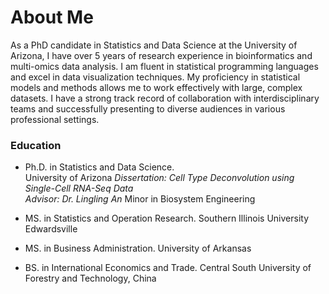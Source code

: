 # About Me
As a PhD candidate in Statistics and Data Science at the University of Arizona, I have over 5 years of research experience in bioinformatics and multi-omics data analysis. I am fluent in statistical programming languages and excel in data visualization techniques. My proficiency in statistical models and methods allows me to work effectively with large, complex datasets. I have a strong track record of collaboration with interdisciplinary teams and successfully presenting to diverse audiences in various professional settings.

### Education
- Ph.D. in Statistics and Data Science.  
University of Arizona
*Dissertation: Cell Type Deconvolution using Single-Cell RNA-Seq Data*	
*Advisor: Dr. Lingling An*
Minor in Biosystem Engineering	  

- MS. in Statistics and Operation Research. 
Southern Illinois University Edwardsville	

- MS. in Business Administration. 
University of Arkansas	

- BS. in International Economics and Trade. 
Central South University of Forestry and Technology, China	


